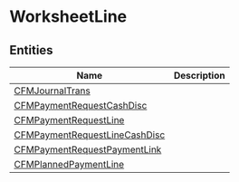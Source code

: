 
# WorksheetLine


## Entities

|Name|Description|
|---|---|
|[CFMJournalTrans](CFMJournalTrans.cdm.json)||
|[CFMPaymentRequestCashDisc](CFMPaymentRequestCashDisc.cdm.json)||
|[CFMPaymentRequestLine](CFMPaymentRequestLine.cdm.json)||
|[CFMPaymentRequestLineCashDisc](CFMPaymentRequestLineCashDisc.cdm.json)||
|[CFMPaymentRequestPaymentLink](CFMPaymentRequestPaymentLink.cdm.json)||
|[CFMPlannedPaymentLine](CFMPlannedPaymentLine.cdm.json)||
